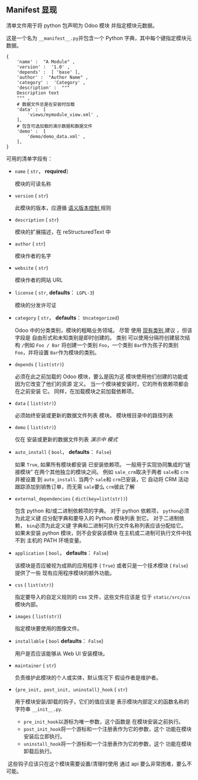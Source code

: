 ## Manifest 显现 

清单文件用于将 python 包声明为 Odoo 模块 并指定模块元数据。 

这是一个名为 `__manifest__.py`并包含一个 Python 字典，其中每个键指定模块元数据。 

```
{ 
    'name' :  "A Module" , 
    'version' :  '1.0' , 
    'depends' :  [ 'base' ], 
    'author' :  "Author Name" , 
    'category' :  'Category' , 
    'description' :  """ 
    Description text
    """ , 
    # 数据文件总是在安装时加载 
    'data' :  [ 
        'views/mymodule_view.xml' , 
    ], 
    # 包含可选加载的演示数据和数据文件 
    'demo' :  [ 
        'demo/demo_data.xml' , 
    ], 
} 
```

可用的清单字段有： 

- `name` ( `str`， **required**） 

  模块的可读名称 

- `version` ( `str`) 

  此模块的版本，应遵循 [语义版本控制 ](http://semver.org)规则 

- `description` ( `str`) 

  模块的扩展描述，在 reStructuredText 中 

- `author` ( `str`) 

  模块作者的名字 

- `website` ( `str`) 

  模块作者的网站 URL 

- `license` ( `str`, **defaults**： `LGPL-3`) 

  模块的分发许可证 

- `category` ( `str`， **defaults**： `Uncategorized`) 

  Odoo 中的分类类别，模块的粗略业务领域。 尽管 使用 [现有类别 ](https://github.com/odoo/odoo/blob/master/odoo/addons/base/module/module_data.xml)建议 ，但该字段是  自由形式和未知类别是即时创建的。 类别  可以使用分隔符创建层次结构 `/`例如 `Foo / Bar` 将创建一个类别 `Foo`，一个类别 `Bar`作为孩子的类别 `Foo`，并将设置 `Bar`作为模块的类别。 

- `depends` ( `list(str)`) 

  必须在此之前加载的 Odoo 模块，要么是因为这 模块使用他们创建的功能或因为它改变了他们的资源 定义。 当一个模块被安装时，它的所有依赖项都会在之前安装 它。  同样，在加载模块之前加载依赖项。 

- `data` ( `list(str)`) 

  必须始终安装或更新的数据文件列表 模块。  模块根目录中的路径列表 

- `demo` ( `list(str)`) 

  仅在 安装或更新的数据文件列表 *演示中  模式* 

- `auto_install` ( `bool`，  **defaults**： `False`) 

  如果 `True`, 如果所有模块都安装 已安装依赖项。 一般用于实现协同集成的“链接模块” 在两个其他独立的模块之间。 例如 `sale_crm`取决于两者 `sale`和 `crm`并被设置 到 `auto_install`.  当两个 `sale`和 `crm`已安装，它 自动将 CRM 活动跟踪添加到销售订单，而无需 `sale`要么 `crm`彼此了解 

- `external_dependencies` ( `dict(key=list(str))`) 

  包含 python 和/或二进制依赖项的字典。 对于 python 依赖项， `python`必须为此定义键 应分配字典和要导入的 Python 模块列表 到它。 对于二进制依赖， `bin`必须为此定义键 字典和二进制可执行文件名称列表应该分配给它。 如果未安装 python 模块，则不会安装该模块 在主机或二进制可执行文件中找不到 主机的 PATH 环境变量。 

- `application` ( `bool`，  **defaults**： `False`) 

  该模块是否应被视为成熟的应用程序 ( `True`) 或者只是一个技术模块 ( `False`) 提供了一些 现有应用程序模块的额外功能。 

- `css` ( `list(str)`) 

  指定要导入的自定义规则的 css 文件，这些文件应该是 位于 `static/src/css`模块内部。 

- `images` ( `list(str)`) 

  指定模块要使用的图像文件。 

- `installable` ( `bool` **defaults**： `False`) 

  用户是否应该能够从 Web UI 安装模块。 

- `maintainer` ( `str`) 

  负责维护此模块的个人或实体，默认情况下 假设作者是维护者。 

- `{pre_init, post_init, uninstall}_hook` ( `str`) 

  用于模块安装/卸载的钩子，它们的值应该是 表示模块内部定义的函数名称的字符串 `__init__.py`. 

  - `pre_init_hook`以游标为唯一参数，这个函数是 在模块安装之前执行。 
  - `post_init_hook`将一个游标和一个注册表作为它的参数，这个 功能在模块安装后立即执行。 
  - `uninstall_hook`将一个游标和一个注册表作为它的参数，这个 功能在模块卸载后执行。 

​        这些钩子应该只在这个模块需要设置/清理时使用 通过 api 要么非常困难，要么不可能。 

